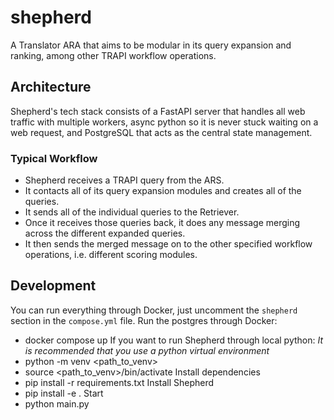 # shepherd
A Translator ARA that aims to be modular in its query expansion and ranking, among other TRAPI workflow operations.

## Architecture
Shepherd's tech stack consists of a FastAPI server that handles all web traffic with multiple workers, async python so it is never stuck waiting on a web request, and PostgreSQL that acts as the central state management.

### Typical Workflow
- Shepherd receives a TRAPI query from the ARS.
- It contacts all of its query expansion modules and creates all of the queries.
- It sends all of the individual queries to the Retriever.
- Once it receives those queries back, it does any message merging across the different expanded queries.
- It then sends the merged message on to the other specified workflow operations, i.e. different scoring modules.

## Development
You can run everything through Docker, just uncomment the `shepherd` section in the `compose.yml` file.
Run the postgres through Docker:
- docker compose up
If you want to run Shepherd through local python:
_It is recommended that you use a python virtual environment_
- python -m venv <path_to_venv>
- source <path_to_venv>/bin/activate
Install dependencies
- pip install -r requirements.txt
Install Shepherd
- pip install -e .
Start
- python main.py
